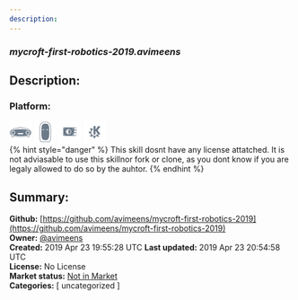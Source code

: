 ```yaml
---
description: 
---
```


### _mycroft-first-robotics-2019.avimeens_  
## Description:  
  
### Platform:  
 ![Mark I](../.gitbook/assets/mark-1-icon.png)  ![Mark II](../.gitbook/assets/mark-2-icon.png)  ![Picroft](../.gitbook/assets/picroft-icon.png)  ![plasmoid](../.gitbook/assets/kde.png)   
{% hint style="danger" %}
This skill dosnt have any license attatched. It is not adviasable to use this skillnor fork or clone, as you dont know if you are legaly allowed to do so by the auhtor.
{% endhint %}
  
## Summary:  
**Github:** [https://github.com/avimeens/mycroft-first-robotics-2019](https://github.com/avimeens/mycroft-first-robotics-2019)  
**Owner:** [@avimeens](https://github.com/avimeens)  
**Created:** 2019 Apr 23 19:55:28 UTC  **Last updated:** 2019 Apr 23 20:54:58 UTC  
**License:** No License  
**Market status:** [Not in Market](https://market.mycroft.ai/skill/)  
**Categories:** [ uncategorized ]   
